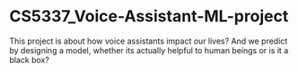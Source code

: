 # CS5337_Voice-Assistant-ML-project
This project is about how voice assistants impact our lives? And we predict by designing a model, whether its actually helpful to human beings or is it a black box?
